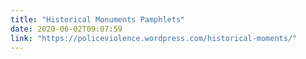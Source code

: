 ```yaml
---
title: "Historical Monuments Pamphlets"
date: 2020-06-02T09:07:59
link: "https://policeviolence.wordpress.com/historical-moments/"
---
```


